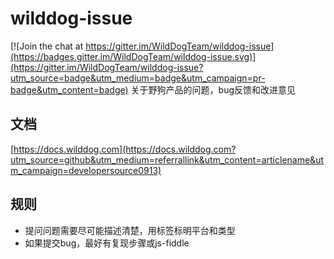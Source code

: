 # wilddog-issue

[![Join the chat at https://gitter.im/WildDogTeam/wilddog-issue](https://badges.gitter.im/WildDogTeam/wilddog-issue.svg)](https://gitter.im/WildDogTeam/wilddog-issue?utm_source=badge&utm_medium=badge&utm_campaign=pr-badge&utm_content=badge)
关于野狗产品的问题，bug反馈和改进意见


## 文档

[https://docs.wilddog.com](https://docs.wilddog.com?utm_source=github&utm_medium=referrallink&utm_content=articlename&utm_campaign=developersource0913)


## 规则

* 提问问题需要尽可能描述清楚，用标签标明平台和类型
* 如果提交bug，最好有复现步骤或js-fiddle
